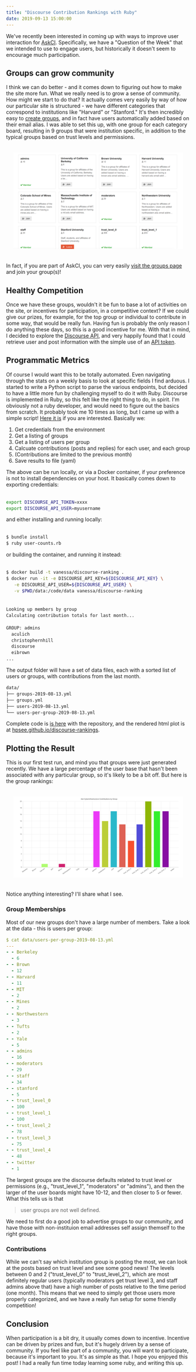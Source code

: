 ```yaml
---
title: "Discourse Contribution Rankings with Ruby"
date: 2019-09-13 15:00:00
---
```


We've recently been interested in coming up with ways to improve user interaction
for <a target="_blank" href="https://ask.cyberinfrastructure.org">AskCI</a>. Specifically,
we have a "Question of the Week" that we intended to use to engage users, but historically
it doesn't seem to encourage much participation.

## Groups can grow community

I think we can do better - and it comes down to figuring out how to make the site more fun.
What we really need is to grow a sense of community. How might
we start to do that? It actually comes very easily by way of how our particular site is structured -
we have different categories that correspond to institutions like "Harvard" or "Stanford."
It's then incredibly easy to <a href="https://meta.discourse.org/t/how-to-assign-users-to-groups/41862">create groups</a>,
and in fact have users automatically added based on their email alias. I was able to set 
this up, with one group for each category board, resulting in 9 groups that were institution
specific, in addition to the typical groups based on trust levels and permissions.

<div style="padding:20px">
  <img src="/assets/images/posts/discourse-ranking/groups.png">
</div>

In fact, if you are part of AskCI, you can very easily <a href="https://ask.cyberinfrastructure.org/groups" target="_blank">visit the groups page</a> and join your group(s)!

## Healthy Competition

Once we have these groups, wouldn't it be fun to base a lot of activities on the site,
or incentives for participation, in a competitive context? If we could give our prizes, for
example, for the top group or individual to contribute in some way, that would be really fun.
Having fun is probably the only reason I do anything these days, so this is a good incentive for me.
With that in mind, I decided to explore the <a href="https://docs.discourse.org/" target="_blank">Discourse API</a>,
and very happily found that I could retrieve user and post information with the simple use
of an <a href="https://meta.discourse.org/t/user-api-keys-specification/48536" target="_blank">API token</a>.

## Programmatic Metrics

Of course I would want this to be totally automated. Even navigating through the stats on a weekly
basis to look at specific fields I find arduous. I started to write a Python script to parse
the various endpoints, but decided to have a little more fun by challenging myself to do it with
Ruby. Discourse is implemented in Ruby, so this felt like the right thing to do, in spirit.
I'm obviously not a ruby developer, and would need to figure out the basics from scratch.
It probably took me 10 times as long, but I came up with a simple script! <a href="https://github.com/hpsee/discourse-rankings/blob/master/user-ranking.rb" target="_blank">Here it is</a> if you are interested. Basically we:

<ol class="custom-counter">
  <li>Get credentials from the environment</li>
  <li>Get a listing of groups</li>
  <li>Get a listing of users per group</li>
  <li>Calcuate contributions (posts and replies) for each user, and each group</li>
  <li>(Contributions are limited to the previous month)</li>
  <li>Save results to file (yaml)</li>
</ol>

The above can be run locally, or via a Docker container, if your preference is not to install
dependencies on your host. It basically comes down to exporting credentials:

```bash

export DISCOURSE_API_TOKEN=xxxx
export DISCOURSE_API_USER=myusername
```

and either installing and running locally:

```bash

$ bundle install
$ ruby user-counts.rb
```

or building the container, and running it instead:

```bash

$ docker build -t vanessa/discourse-ranking .
$ docker run -it -e DISCOURSE_API_KEY=${DISCOURSE_API_KEY} \
   -e DISCOURSE_API_USER=${DISCOURSE_API_USER} \
   -v $PWD/data:/code/data vanessa/discourse-ranking


Looking up members by group
Calculating contribution totals for last month...

GROUP: admins
  aculich
  christophernhill
  discourse
  eibrown
...
```

The output folder will have a set of data files, each with a sorted list of users
or groups, with contributions from the last month.

```bash
data/
├── groups-2019-08-13.yml
├── groups.yml
├── users-2019-08-13.yml
└── users-per-group-2019-08-13.yml
```

Complete code is <a href="https://github.com/hpsee/discourse-rankings" target="_blank">is here</a> with the repository,
and the rendered html plot is at <a href="https://hpsee.github.io/discourse-rankings" target="_blank">hpsee.github.io/discourse-rankings</a>.


## Plotting the Result

This is our first test run, and mind you that groups were just generated recently. We have a large
percentage of the user base that hasn't been associated with any particular group, so it's likely to be a bit off.
But here is the group rankings:

<div style="padding:20px">
  <img src="/assets/images/posts/discourse-ranking/rankings.png">
</div>

Notice anything interesting? I'll share what I see.

### Group Memberships

Most of our new groups don't have a large number of members. Take a look at the data - this is users per group:

```yaml
$ cat data/users-per-group-2019-08-13.yml 
---
- - Berkeley
  - 6
- - Brown
  - 12
- - Harvard
  - 11
- - MIT
  - 2
- - Mines
  - 2
- - Northwestern
  - 3
- - Tufts
  - 2
- - Yale
  - 5
- - admins
  - 16
- - moderators
  - 29
- - staff
  - 34
- - stanford
  - 5
- - trust_level_0
  - 100
- - trust_level_1
  - 100
- - trust_level_2
  - 78
- - trust_level_3
  - 75
- - trust_level_4
  - 48
- - twitter
  - 1
```

The largest groups are the discourse defaults related to trust level or permissions (e.g., "trust_level_1", "moderators" or "admins"),
and then the larger of the user boards might have 10-12, and then closer to 5 or fewer.
What this tells us is that 

> user groups are not well defined.

We need to first do a good job to advertise groups to our community,
and have those with non-instituion email addresses self assign themself to the right groups.

### Contributions

While we can't say which institution group is posting the most, we can look at the posts based on
trust level and see some good news! The levels between 0 and 2 ("trust_level_0" to "trust_level_2"), 
which are most definitely regular users (typically moderators get trust level 3, and staff admins above that) have a high
number of posts relative to the time period (one month). This means that we need to simply get those
users more properly categorized, and we have a really fun setup for some friendly competition!


## Conclusion

When participation is a bit dry, it usually comes down to incentive. Incentive can be driven by prizes and
fun, but it's hugely driven by a sense of community. If you feel like part of a community, you will
want to participate, because it's important to you. It's as simple as that.
I hope you enjoyed this post! I had a really fun time today learning some ruby, and writing
this up.
